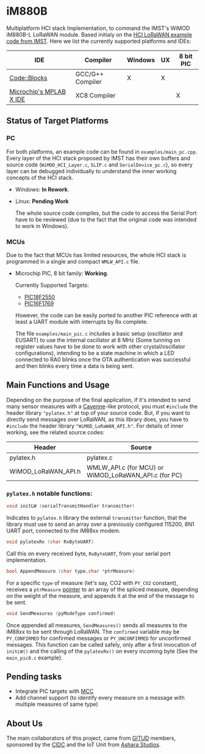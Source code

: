 # iM880B

Multiplatform HCI stack Implementation, to command the IMST's WiMOD iM880B-L LoRaWAN module. Based initialy on the [HCI LoRaWAN example code from IMST](https://wireless-solutions.de/products/radiomodules/im880b-l.html). Here we list the currently supported platforms and IDEs:

| IDE   | Compiler  | Windows | UX  | 8 bit PIC |
| ---   |   ---     |  ---    | --- |   ---     |
| [Code::Blocks](http://www.codeblocks.org) | GCC/G++ Compiler  | X | X |  |
| [Microchip's MPLAB X IDE](http://www.microchip.com/mplab/mplab-x-ide) |  XC8 Compiler |  |  | X |

## Status of Target Platforms

### PC

For both platforms, an example code can be found in `examples/main_pc.cpp`. Every layer of the HCI stack proposed by IMST has their own buffers and source code (`WiMOD_HCI_Layer.c`, `SLIP.c` and `SerialDevice_pc.c`), so every layer can be debugged individually to understand the inner working concepts of the HCI stack.

* Windows: **In Rework**.
* Linux: **Pending Work**

  The whole source code compiles, but the code to access the Serial Port have to be reviewed (due to the fact that the original code was intended to work in Windows).

### MCUs

Due to the fact that MCUs has limited resources, the whole HCI stack is programmed in a single and compact `WMLW_API.c` file.

* Microchip PIC, 8 bit family: **Working**.

  Currently Supported Targets:

  * [PIC18F2550](http://www.microchip.com/PIC18F2550)
  * [PIC16F1769](https://www.microchip.com/PIC16F1769/)

  However, the code can be easily ported to another PIC reference with at least a UART module with interrupts by Rx complete.

  The file `examples/main_pic.c` includes a basic setup (oscillator and EUSART) to use the internal oscillator at 8 MHz (Some tunning on register values have to be done to work with other crystal/oscillator configurations), intending to be a state machine in which a LED connected to RA0 blinks once the OTA authentication was successful and then blinks every time a data is being sent.

## Main Functions and Usage

Depending on the purpose of the final application, if it's intended to send many sensor measures with a [Cayenne](https://mydevices.com/cayenne/docs/lora/#lora-cayenne-low-power-payload)-like protocol, you must `#include` the header library `"pylatex.h"` at top of your source code. But, if you want to directly send messages over LoRaWAN, as this library does, you have to `#include` the header library `"WiMOD_LoRaWAN_API.h"`. For details of inner working, see the related source codes:

| Header | Source |
|   ---  |  ---   |
| pylatex.h | pylatex.c |
| WiMOD_LoRaWAN_API.h  | WMLW_API.c (for MCU) or WiMOD_LoRaWAN_API.c (for PC) |

### `pylatex.h` notable functions:

```C
void initLW (serialTransmitHandler transmitter)
```

Indicates to `pylatex.h` library the external `transmitter` function, that the library must use to send an array over a previously configured 115200, 8N1 UART port, connected to the iM88xx modem.

```C
void pylatexRx (char RxByteUART)
```

Call this on every received byte, `RxByteUART`, from your serial port implementation.

```C
bool AppendMeasure (char type,char *ptrMeasure)
```

For a specific `type` of measure (let's say, CO2 with `PY_CO2` constant), receives a `ptrMeasure` [pointer](https://boredzo.org/pointers/) to an array of the spliced measure, depending on the weight of the measure, and appends it at the end of the message to be sent.

```C
void SendMeasures (pyModeType confirmed)
```
Once appended all measures, `SendMeasures()` sends all measures to the iM88xx to be sent through LoRaWAN. The `confirmed` variable may be `PY_CONFIRMED` for confirmed messages or `PY_UNCONFIRMED` for unconfirmed messages. This function can be called safely, only after a first invocation of `initLW()` and the calling of the `pylatexRx()` on every incoming byte (See the `main_pic8.c` example).

## Pending tasks

* Integrate PIC targets with [MCC](http://www.microchip.com/mplab/mplab-code-configurator)
* Add channel support (to identify every measure on a message with multiple measures of same type)

## About Us

The main collaborators of this project, came from [GITUD](https://comunidad.udistrital.edu.co/gitud/) members, sponsored by the [CIDC](http://cidc.udistrital.edu.co) and the IoT Unit from [Ashara Studios](https://www.facebook.com/AsharaStudios/).
